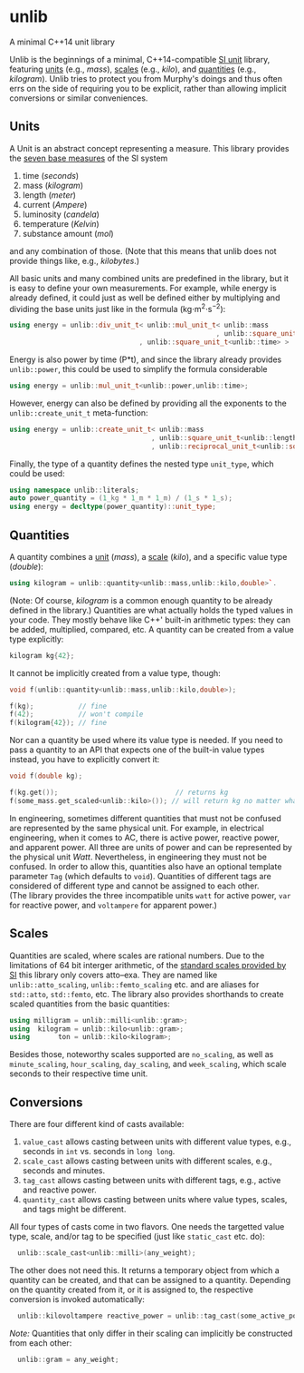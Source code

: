 # unlib
A minimal C++14 unit library

Unlib is the beginnings of a minimal, C++14-compatible [SI unit](https://en.wikipedia.org/wiki/International_System_of_Units) library, featuring [units](#units) (e.g., _mass_), [scales](#scales) (e.g., _kilo_), and [quantities](#quantities) (e.g., _kilogram_). Unlib tries to protect you from Murphy's doings and thus often errs on the side of requiring you to be explicit, rather than allowing implicit conversions or similar conveniences. 

## Units

A Unit is an abstract concept representing a measure. This library provides the [seven base measures](https://en.wikipedia.org/wiki/SI_base_unit) of the SI system

1. time (_seconds_)
1. mass (_kilogram_)
1. length (_meter_)
1. current (_Ampere_)
1. luminosity (_candela_)
1. temperature (_Kelvin_)
1. substance amount (_mol_)

and any combination of those. (Note that this means that unlib does not provide things like, e.g., _kilobytes_.)

All basic units and many combined units are predefined in the library, but it is easy to define your own measurements. For example, while energy is already defined, it could just as well be defined either by multiplying and dividing the base units just like in the formula (kg⋅m<sup>2</sup>⋅s<sup>−2</sup>):

```c++
using energy = unlib::div_unit_t< unlib::mul_unit_t< unlib::mass
                                                   , unlib::square_unit_t<unlib::length> >
                                , unlib::square_unit_t<unlib::time> >
```

Energy is also power by time (P*t), and since the library already provides `unlib::power`, this could be used to simplify the formula considerable

```c++
using energy = unlib::mul_unit_t<unlib::power,unlib::time>;
```

However, energy can also be defined by providing all the exponents to the `unlib::create_unit_t` meta-function: 

```c++
using energy = unlib::create_unit_t< unlib::mass
                                   , unlib::square_unit_t<unlib::length>
                                   , unlib::reciprocal_unit_t<unlib::square_unit_t<unlib::time>> >;
```

Finally, the type of a quantity defines the nested type `unit_type`, which could be used:

```c++
using namespace unlib::literals;
auto power_quantity = (1_kg * 1_m * 1_m) / (1_s * 1_s);
using energy = decltype(power_quantity)::unit_type;
```

## Quantities

A quantity combines a [unit](#units) (_mass_), a [scale](#scales) (_kilo_), and a specific value type (_double_): 

```c++
using kilogram = unlib::quantity<unlib::mass,unlib::kilo,double>`. 
```

(Note: Of course, _kilogram_ is a common enough quantity to be already defined in the library.) Quantities are what actually holds the typed values in your code. They mostly behave like C++' built-in arithmetic types: they can be added, multiplied, compared, etc. A quantity can be created from a value type explicitly: 

```c++
kilogram kg{42};
```

It cannot be implicitly created from a value type, though: 

```c++
void f(unlib::quantity<unlib::mass,unlib::kilo,double>);

f(kg);           // fine
f(42);           // won't compile
f(kilogram{42}); // fine
```

Nor can a quantity be used where its value type is needed. If you need to pass a quantity to an API that expects one of the built-in value types instead, you have to explicitly convert it:

```c++
void f(double kg);

f(kg.get());                             // returns kg
f(some_mass.get_scaled<unlib::kilo>()); // will return kg no matter what scale some_mass is
```

In engineering, sometimes different quantities that must not be confused are represented by the same physical unit. For example, in electrical engineering, when it comes to AC, there is active power, reactive power, and apparent power. All three are units of power and can be represented by the physical unit _Watt_. Nevertheless, in engineering they must not be confused. In order to allow this, quantities also have an optional template parameter `Tag` (which defaults to `void`). Quantities of different tags are considered of different type and cannot be assigned to each other.   
(The library provides the three incompatible units `watt` for active power, `var` for reactive power, and `voltampere` for apparent power.)

## Scales

Quantities are scaled, where scales are rational numbers. Due to the limitations of 64 bit interger arithmetic, of the [standard scales provided by SI](https://en.wikipedia.org/wiki/International_System_of_Units#Prefixes) this library only covers atto–exa. They are named like `unlib::atto_scaling`, `unlib::femto_scaling` etc. and are aliases for `std::atto`, `std::femto`, etc. The library also provides shorthands to create scaled quantities from the basic quantities: 

```c++
using milligram = unlib::milli<unlib::gram>;
using  kilogram = unlib::kilo<unlib::gram>;
using       ton = unlib::kilo<kilogram>;
```

Besides those, noteworthy scales supported are `no_scaling`, as well as `minute_scaling`, `hour_scaling`, `day_scaling`, and `week_scaling`, which scale seconds to their respective time unit.   

## Conversions

There are four different kind of casts available: 

 1. `value_cast` allows casting between units with different value types, e.g., seconds in `int` vs. seconds in `long long`.
 1. `scale_cast` allows casting between units with different scales, e.g., seconds and minutes. 
 1. `tag_cast` allows casting between units with different tags, e.g., active and reactive power.
 1. `quantity_cast` allows casting between units where value types, scales, and tags might be different. 

All four types of casts come in two flavors. One needs the targetted value type, scale, and/or tag to be specified (just like `static_cast` etc. do): 

```c++
  unlib::scale_cast<unlib::milli>(any_weight);
```

The other does not need this. It returns a temporary object from which a quantity can be created, and that can be assigned to a quantity. Depending on the quantity created from it, or it is assigned to, the respective conversion is invoked automatically: 

```c++
  unlib::kilovoltampere reactive_power = unlib::tag_cast(some_active_power_in_kW);
```

_Note:_ Quantities that only differ in their scaling can implicitly be constructed from each other: 

```c++
  unlib::gram = any_weight;
```

